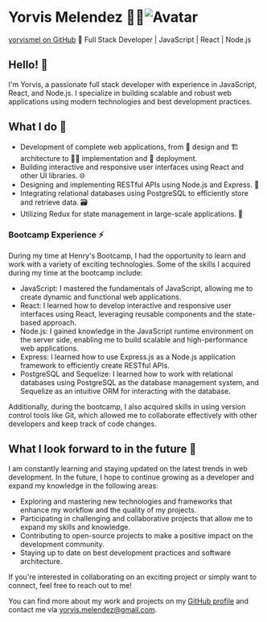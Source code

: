 # Yorvis Melendez 👨‍💻![Avatar](https://www.linkedin.com/feed/update/urn:li:share:7066783731306385408/)

[yorvismel on GitHub](https://github.com/yorvismel) 🚀
Full Stack Developer | JavaScript | React | Node.js

## Hello! 👋
I'm Yorvis, a passionate full stack developer with experience in JavaScript, React, and Node.js. I specialize in building scalable and robust web applications using modern technologies and best development practices. 

## What I do 💼

- Development of complete web applications, from 🎨 design and 🏗️ architecture to 👨‍💻 implementation and 🚀 deployment.
- Building interactive and responsive user interfaces using React and other UI libraries. 🌐
- Designing and implementing RESTful APIs using Node.js and Express. 🚀
- Integrating relational databases using PostgreSQL to efficiently store and retrieve data. 🗃️
- Utilizing Redux for state management in large-scale applications. 🔄

### Bootcamp Experience ⚡️
During my time at Henry's Bootcamp, I had the opportunity to learn and work with a variety of exciting technologies. Some of the skills I acquired during my time at the bootcamp include:

- JavaScript: I mastered the fundamentals of JavaScript, allowing me to create dynamic and functional web applications.
- React: I learned how to develop interactive and responsive user interfaces using React, leveraging reusable components and the state-based approach.
- Node.js: I gained knowledge in the JavaScript runtime environment on the server side, enabling me to build scalable and high-performance web applications.
- Express: I learned how to use Express.js as a Node.js application framework to efficiently create RESTful APIs.
- PostgreSQL and Sequelize: I learned how to work with relational databases using PostgreSQL as the database management system, and Sequelize as an intuitive ORM for interacting with the database.

Additionally, during the bootcamp, I also acquired skills in using version control tools like Git, which allowed me to collaborate effectively with other developers and keep track of code changes.

## What I look forward to in the future 🔭

I am constantly learning and staying updated on the latest trends in web development. In the future, I hope to continue growing as a developer and expand my knowledge in the following areas:

- Exploring and mastering new technologies and frameworks that enhance my workflow and the quality of my projects.
- Participating in challenging and collaborative projects that allow me to expand my skills and knowledge.
- Contributing to open-source projects to make a positive impact on the development community.
- Staying up to date on best development practices and software architecture.

If you're interested in collaborating on an exciting project or simply want to connect, feel free to reach out to me!

You can find more about my work and projects on my [GitHub profile](https://github.com/yorvismel) and contact me via yorvis.melendez@gmail.com.

